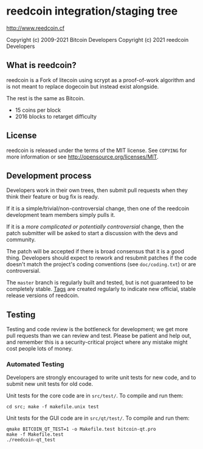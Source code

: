 reedcoin integration/staging tree
================================

http://www.reedcoin.cf

Copyright (c) 2009-2021 Bitcoin Developers
Copyright (c) 2021 reedcoin Developers

What is reedcoin?
----------------

reedcoin is a Fork of litecoin using scrypt as a proof-of-work algorithm and is not meant to replace dogecoin but instead exist alongside.

The rest is the same as Bitcoin.
 - 15 coins per block
 - 2016 blocks to retarget difficulty


License
-------

reedcoin is released under the terms of the MIT license. See `COPYING` for more
information or see http://opensource.org/licenses/MIT.

Development process
-------------------

Developers work in their own trees, then submit pull requests when they think
their feature or bug fix is ready.

If it is a simple/trivial/non-controversial change, then one of the reedcoin
development team members simply pulls it.

If it is a *more complicated or potentially controversial* change, then the patch
submitter will be asked to start a discussion with the devs and community.

The patch will be accepted if there is broad consensus that it is a good thing.
Developers should expect to rework and resubmit patches if the code doesn't
match the project's coding conventions (see `doc/coding.txt`) or are
controversial.

The `master` branch is regularly built and tested, but is not guaranteed to be
completely stable. [Tags](https://github.com/reedcoin-project/reedcoin/tags) are created
regularly to indicate new official, stable release versions of reedcoin.

Testing
-------

Testing and code review is the bottleneck for development; we get more pull
requests than we can review and test. Please be patient and help out, and
remember this is a security-critical project where any mistake might cost people
lots of money.

### Automated Testing

Developers are strongly encouraged to write unit tests for new code, and to
submit new unit tests for old code.

Unit tests for the core code are in `src/test/`. To compile and run them:

    cd src; make -f makefile.unix test

Unit tests for the GUI code are in `src/qt/test/`. To compile and run them:

    qmake BITCOIN_QT_TEST=1 -o Makefile.test bitcoin-qt.pro
    make -f Makefile.test
    ./reedcoin-qt_test

